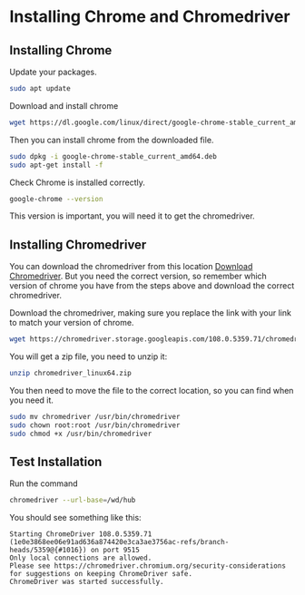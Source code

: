 # Installing Chrome and Chromedriver

## Installing Chrome

Update your packages.

```bash
sudo apt update
```

Download and install chrome

```bash
wget https://dl.google.com/linux/direct/google-chrome-stable_current_amd64.deb
```

Then you can install chrome from the downloaded file.

```bash
sudo dpkg -i google-chrome-stable_current_amd64.deb
sudo apt-get install -f
```

Check Chrome is installed correctly.

```bash
google-chrome --version
```

This version is important, you will need it to get the chromedriver.

## Installing Chromedriver

You can download the chromedriver from this location [Download Chromedriver](https://chromedriver.chromium.org/downloads).
But you need the correct version, so remember which version of chrome you have from the steps above and download the correct chromedriver.

Download the chromedriver, making sure you replace the link with your link to match your version of chrome.

```bash
wget https://chromedriver.storage.googleapis.com/108.0.5359.71/chromedriver_linux64.zip
```

You will get a zip file, you need to unzip it:

```bash
unzip chromedriver_linux64.zip
```

You then need to move the file to the correct location, so you can find when you need it.

```bash
sudo mv chromedriver /usr/bin/chromedriver
sudo chown root:root /usr/bin/chromedriver
sudo chmod +x /usr/bin/chromedriver
```

## Test Installation

Run the command

```bash
chromedriver --url-base=/wd/hub
```

You should see something like this:

```
Starting ChromeDriver 108.0.5359.71 (1e0e3868ee06e91ad636a874420e3ca3ae3756ac-refs/branch-heads/5359@{#1016}) on port 9515
Only local connections are allowed.
Please see https://chromedriver.chromium.org/security-considerations for suggestions on keeping ChromeDriver safe.
ChromeDriver was started successfully.
```
